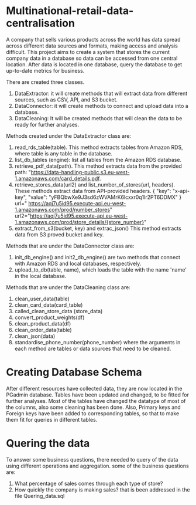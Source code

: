 # Multinational-retail-data-centralisation

A company that sells various products across the world has data spread across different data sources and formats, making access and analysis difficult.
This project aims to create a system that stores the current company data in a database so data can be accessed from one central location.
After data is located in one database, query the database to get up-to-date metrics for business.


There are created three classes.
1. DataExtractor: it will create methods that will extract data from different sources, such as CSV, API, and S3 bucket.
2. DataConnector: it will create methods to connect and upload data into a database.
3. DataCleaning: It will be created methods that will clean the data to be ready for further analyses.


Methods created under the DataExtractor class are:
1. read_rds_table(table). This method extracts tables from Amazon RDS, where table is any table in the database.
2. list_db_tables (engine): list all tables from the Amazon RDS database.
3. retrieve_pdf_data(path). This method extracts data from the provided path: "https://data-handling-public.s3.eu-west-1.amazonaws.com/card_details.pdf.
4. retrieve_stores_data(url2) and list_number_of_stores(url, headers). These methods extract data from API-provided headers. {
"key": "x-api-key",
"value": "yFBQbwXe9J3sd6zWVAMrK6lcxxr0q1lr2PT6DDMX"
}
url=" https://aqj7u5id95.execute-api.eu-west-1.amazonaws.com/prod/number_stores"
url2="https://aqj7u5id95.execute-api.eu-west-1.amazonaws.com/prod/store_details/{store_number}"
5. extract_from_s3(bucket, key) and extrac_json() This method extracts data from S3 proved bucket and key.



Methods that are under the DataConnector class are:
1. init_db_engine() and init2_db_engine() are two methods that connect with Amazon RDS and local databases, respectively.
2. upload_to_db(table, name), which loads the table with the name 'name' in the local database.


Methods that are under the DataCleaning class are:
1. clean_user_data(table)
2. clean_card_data(card_table)
3. called_clean_store_data (store_data)
4. convert_product_weights(df)
5. clean_product_data(df)
6. clean_order_data(table)
7. clean_json(data)
8. standardise_phone_number(phone_number)
where the arguments in each method are tables or data sources that need to be cleaned.



# Creating Database Schema
After different resources have collected data, they are now located in the PGadmin database. Tables have been updated and changed, to be fitted for further analyses. Most of the tables have changed the datatype of most of the columns, also 
some cleaning has been done. Also, Primary keys and Foreign keys have been added to corresponding tables, so that to make them fit for queries in different tables.
# Quering the data
To answer some business questions, there needed to query of the data using different operations and aggregation. some of the business questions are: 
1. What percentage of sales comes through each type of store?
2. How quickly the company is making sales?
that is been addressed in the file Quering_data.sql
